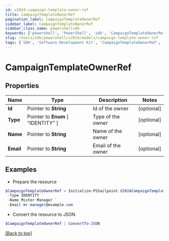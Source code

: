 ```yaml
---
id: v2024-campaign-template-owner-ref
title: CampaignTemplateOwnerRef
pagination_label: CampaignTemplateOwnerRef
sidebar_label: CampaignTemplateOwnerRef
sidebar_class_name: powershellsdk
keywords: ['powershell', 'PowerShell', 'sdk', 'CampaignTemplateOwnerRef', 'V2024CampaignTemplateOwnerRef'] 
slug: /tools/sdk/powershell/v2024/models/campaign-template-owner-ref
tags: ['SDK', 'Software Development Kit', 'CampaignTemplateOwnerRef', 'V2024CampaignTemplateOwnerRef']
---
```



# CampaignTemplateOwnerRef

## Properties

Name | Type | Description | Notes
------------ | ------------- | ------------- | -------------
**Id** |  Pointer to **String** | Id of the owner | [optional] 
**Type** |  Pointer to  **Enum** [  "IDENTITY" ] | Type of the owner | [optional] 
**Name** |  Pointer to **String** | Name of the owner | [optional] 
**Email** |  Pointer to **String** | Email of the owner | [optional] 

## Examples

- Prepare the resource
```powershell
$CampaignTemplateOwnerRef = Initialize-PSSailpoint.V2024CampaignTemplateOwnerRef  -Id 2c918086676d3e0601677611dbde220f `
 -Type IDENTITY `
 -Name Mister Manager `
 -Email mr.manager@example.com
```

- Convert the resource to JSON
```powershell
$CampaignTemplateOwnerRef | ConvertTo-JSON
```


[[Back to top]](#) 

